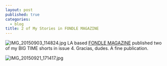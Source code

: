 ```yaml
---
layout: post
published: true
categories: 
  - blog
title: 2 of My Stories in FONDLE MAGAZINE
---
```


![IMG_20150903_114824.jpg]({{site.baseurl}}/media/IMG_20150903_114824.jpg)
LA based [FONDLE MAGAZINE](http://www.fondlemagazine.com/issue-04) published two of my BIG TIME shorts in issue 4. Gracias, dudes. A fine publication. 

![IMG_20150921_171417.jpg]({{site.baseurl}}/media/IMG_20150921_171417.jpg)

